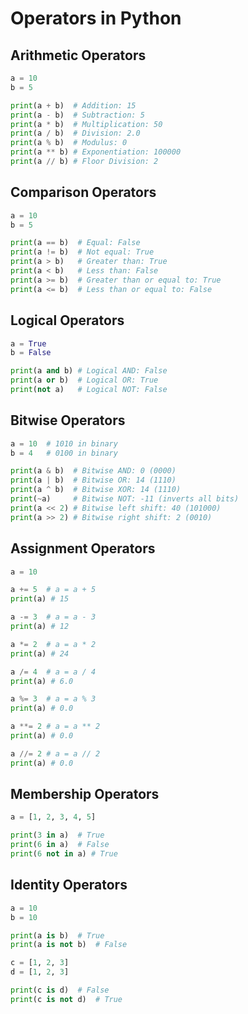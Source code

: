 # Operators in Python

## Arithmetic Operators
```python
a = 10
b = 5

print(a + b)  # Addition: 15
print(a - b)  # Subtraction: 5
print(a * b)  # Multiplication: 50
print(a / b)  # Division: 2.0
print(a % b)  # Modulus: 0
print(a ** b) # Exponentiation: 100000
print(a // b) # Floor Division: 2
```

## Comparison Operators
```python
a = 10
b = 5

print(a == b)  # Equal: False
print(a != b)  # Not equal: True
print(a > b)   # Greater than: True
print(a < b)   # Less than: False
print(a >= b)  # Greater than or equal to: True
print(a <= b)  # Less than or equal to: False
```

## Logical Operators
```python
a = True
b = False

print(a and b) # Logical AND: False
print(a or b)  # Logical OR: True
print(not a)   # Logical NOT: False
```

## Bitwise Operators
```python
a = 10  # 1010 in binary
b = 4   # 0100 in binary

print(a & b)  # Bitwise AND: 0 (0000)
print(a | b)  # Bitwise OR: 14 (1110)
print(a ^ b)  # Bitwise XOR: 14 (1110)
print(~a)     # Bitwise NOT: -11 (inverts all bits)
print(a << 2) # Bitwise left shift: 40 (101000)
print(a >> 2) # Bitwise right shift: 2 (0010)
```

## Assignment Operators
```python
a = 10

a += 5  # a = a + 5
print(a) # 15

a -= 3  # a = a - 3
print(a) # 12

a *= 2  # a = a * 2
print(a) # 24

a /= 4  # a = a / 4
print(a) # 6.0

a %= 3  # a = a % 3
print(a) # 0.0

a **= 2 # a = a ** 2
print(a) # 0.0

a //= 2 # a = a // 2
print(a) # 0.0
```

## Membership Operators
```python
a = [1, 2, 3, 4, 5]

print(3 in a)  # True
print(6 in a)  # False
print(6 not in a) # True
```

## Identity Operators
```python
a = 10
b = 10

print(a is b)  # True
print(a is not b)  # False

c = [1, 2, 3]
d = [1, 2, 3]

print(c is d)  # False
print(c is not d)  # True
```